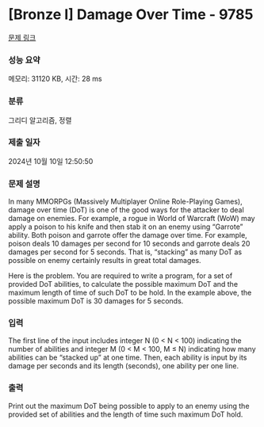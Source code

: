 # [Bronze I] Damage Over Time - 9785 

[문제 링크](https://www.acmicpc.net/problem/9785) 

### 성능 요약

메모리: 31120 KB, 시간: 28 ms

### 분류

그리디 알고리즘, 정렬

### 제출 일자

2024년 10월 10일 12:50:50

### 문제 설명

<p>In many MMORPGs (Massively Multiplayer Online Role-Playing Games), damage over time (DoT) is one of the good ways for the attacker to deal damage on enemies. For example, a rogue in World of Warcraft (WoW) may apply a poison to his knife and then stab it on an enemy using “Garrote” ability. Both poison and garrote offer the damage over time. For example, poison deals 10 damages per second for 10 seconds and garrote deals 20 damages per second for 5 seconds. That is, “stacking” as many DoT as possible on enemy certainly results in great total damages.</p>

<p>Here is the problem. You are required to write a program, for a set of provided DoT abilities, to calculate the possible maximum DoT and the maximum length of time of such DoT to be hold. In the example above, the possible maximum DoT is 30 damages for 5 seconds.</p>

### 입력 

 <p>The first line of the input includes integer N (0 < N < 100) indicating the number of abilities and integer M (0 < M < 100, M ≤ N) indicating how many abilities can be “stacked up” at one time. Then, each ability is input by its damage per seconds and its length (seconds), one ability per one line.</p>

### 출력 

 <p>Print out the maximum DoT being possible to apply to an enemy using the provided set of abilities and the length of time such maximum DoT hold.</p>

